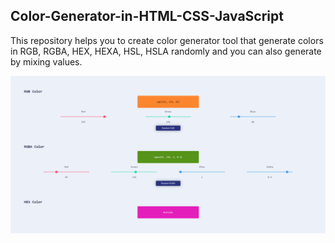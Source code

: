 ## Color-Generator-in-HTML-CSS-JavaScript
This repository helps you to create color generator tool that generate colors in RGB, RGBA, HEX, HEXA, HSL, HSLA randomly and you can also generate by mixing values.

![Preview](/color-generator-preview.png)
